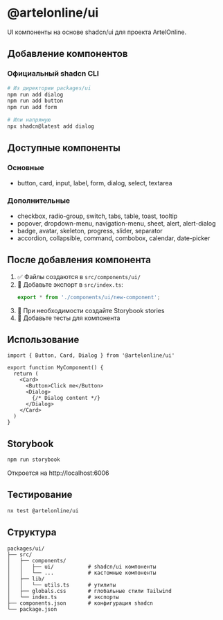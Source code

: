 # @artelonline/ui

UI компоненты на основе shadcn/ui для проекта ArtelOnline.

## Добавление компонентов

### Официальный shadcn CLI

```bash
# Из директории packages/ui
npm run add dialog
npm run add button
npm run add form

# Или напрямую
npx shadcn@latest add dialog
```

## Доступные компоненты

### Основные
- button, card, input, label, form, dialog, select, textarea

### Дополнительные
- checkbox, radio-group, switch, tabs, table, toast, tooltip
- popover, dropdown-menu, navigation-menu, sheet, alert, alert-dialog
- badge, avatar, skeleton, progress, slider, separator
- accordion, collapsible, command, combobox, calendar, date-picker

## После добавления компонента

1. ✅ Файлы создаются в `src/components/ui/`
2. 📝 Добавьте экспорт в `src/index.ts`:
   ```ts
   export * from './components/ui/new-component';
   ```
3. 🧪 При необходимости создайте Storybook stories
4. 🔧 Добавьте тесты для компонента

## Использование

```tsx
import { Button, Card, Dialog } from '@artelonline/ui'

export function MyComponent() {
  return (
    <Card>
      <Button>Click me</Button>
      <Dialog>
        {/* Dialog content */}
      </Dialog>
    </Card>
  )
}
```

## Storybook

```bash
npm run storybook
```

Откроется на http://localhost:6006

## Тестирование

```bash
nx test @artelonline/ui
```

## Структура

```
packages/ui/
├── src/
│   ├── components/
│   │   ├── ui/           # shadcn/ui компоненты
│   │   └── ...           # кастомные компоненты
│   ├── lib/
│   │   └── utils.ts      # утилиты
│   ├── globals.css       # глобальные стили Tailwind
│   └── index.ts          # экспорты
├── components.json       # конфигурация shadcn
└── package.json
```
